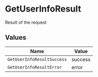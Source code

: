 # GetUserInfoResult

Result of the request


## Values

| Name                       | Value                      |
| -------------------------- | -------------------------- |
| `GetUserInfoResultSuccess` | success                    |
| `GetUserInfoResultError`   | error                      |